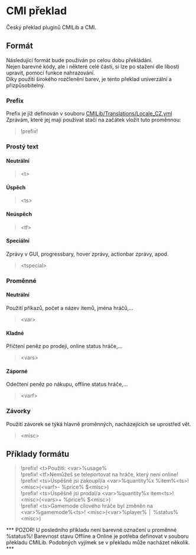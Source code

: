 # CMI překlad
Český překlad pluginů CMILib a CMI.

## Formát
Následující formát bude používán po celou dobu překládání.<br/>
Nejen barevné kódy, ale i některé celé části, si lze po stažení dle libosti upravit, pomocí funkce nahrazování.<br/>
Díky použití širokého rozčlenění barev, je tento překlad univerzální a přizpůsobitelný.

### Prefix
Prefix je již definován v souboru [CMILib/Translations/Locale_CZ.yml](CMILib/Translations/Locale_CZ.yml)<br/>
Zprávám, které jej mají používat stačí na začátek vložit tuto proměnnou:
> !prefix!

### Prostý text

#### Neutrální
> \<t>

#### Úspěch
> \<ts>

#### Neúspěch
> \<tf>

#### Speciální
Zprávy v GUI, progressbary, hover zprávy, actionbar zprávy, apod.
> \<tspecial>

### Proměnné

#### Neutrální
Použití příkazů, počet a název itemů, jména hráčů,...
> \<var>

#### Kladné
Přičtení peněz po prodeji, online status hráče,...
> \<vars>

#### Záporné
Odečtení peněz po nákupu, offline status hráče,...
> \<varf>

### Závorky
Použití závorek se týká hlavně proměnných, nacházejících se uprostřed vět.
> \<misc>

## Příklady formátu
> !prefix! \<t>Použití: \<var>%usage%<br/>
> !prefix! \<tf>Nemůžeš se teleportovat na hráče, který není online!<br/>
> !prefix! \<ts>Úspěšně jsi zakoupil/a \<var>%quantity%x %item%\<ts>! \<misc>(\<varf>- %price% $\<misc>)<br/>
> !prefix! \<ts>Úspěšně jsi prodal/a \<var>%quantity%x item\<ts>! \<misc>(\<vars>+ %price% $\<misc>)<br/>
> !prefix! \<ts>Gamemode cílového hráče byl změněn na \<var>%gamemode%\<ts>! \<misc>(\<var>%player% │ %status%\<misc>)<br/>

*** POZOR! U posledního příkladu není barevné označení u proměnné %status%! Barevnost stavu Offline a Online je potřeba definovat v souboru překladu CMILib. Podobných vyjímek se v překladu může nacházet několik. ***
